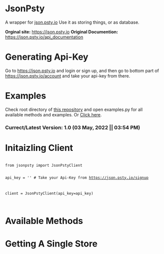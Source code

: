 # JsonPsty

A wrapper for <a href='https://json.psty.io'>json.psty.io</a>
Use it as storing things, or as database.

<b>Orginal site:</b> https://json.psty.io
<b>Original Documention:</b> https://json.psty.io/api_documentation

# Generating Api-Key
Go to https://json.psty.io and login or sign up, and then go to bottom part of https://json.psty.io/account and take your api-key from there.

# Examples
Check root directory of <a href='https://github.com/SastaDev/JsonPsty'>this repository</a> and open examples.py for all available methods and examples.
Or <a href='https://github.com/SastaDev/JsonPsty/blob/main/examples.py'>Click here</a>.

<h3>Currect/Latest Version: 1.0 (03 May, 2022 || 03:54 PM)</h3>

# Initaizling Client
<code>
from jsonpsty import JsonPstyClient

api_key = '' # Take your Api-Key from https://json.psty.io/signup

client = JsonPstyClient(api_key=api_key)

</code>

# Available Methods
<h1>Getting A Single Store</h1>
